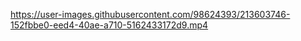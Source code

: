



https://user-images.githubusercontent.com/98624393/213603746-152fbbe0-eed4-40ae-a710-5162433172d9.mp4

